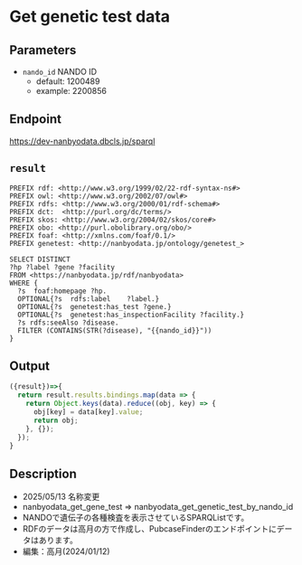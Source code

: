# Get genetic test data

## Parameters

* `nando_id` NANDO ID
  * default: 1200489 
  * example: 2200856

## Endpoint

https://dev-nanbyodata.dbcls.jp/sparql

## `result` 
```sparql
PREFIX rdf: <http://www.w3.org/1999/02/22-rdf-syntax-ns#>
PREFIX owl: <http://www.w3.org/2002/07/owl#>
PREFIX rdfs: <http://www.w3.org/2000/01/rdf-schema#>
PREFIX dct:  <http://purl.org/dc/terms/>
PREFIX skos: <http://www.w3.org/2004/02/skos/core#>
PREFIX obo: <http://purl.obolibrary.org/obo/>
PREFIX foaf: <http://xmlns.com/foaf/0.1/>
PREFIX genetest: <http://nanbyodata.jp/ontology/genetest_>

SELECT DISTINCT
?hp ?label ?gene ?facility
FROM <https://nanbyodata.jp/rdf/nanbyodata>
WHERE {
  ?s  foaf:homepage ?hp.
  OPTIONAL{?s  rdfs:label    ?label.}
  OPTIONAL{?s  genetest:has_test ?gene.}
  OPTIONAL{?s  genetest:has_inspectionFacility ?facility.}
  ?s rdfs:seeAlso ?disease.
  FILTER (CONTAINS(STR(?disease), "{{nando_id}}"))
}

```

## Output
```javascript
({result})=>{ 
  return result.results.bindings.map(data => {
    return Object.keys(data).reduce((obj, key) => {
      obj[key] = data[key].value;
      return obj;
    }, {});
  });
}
```
## Description
- 2025/05/13 名称変更
- nanbyodata_get_gene_test => nanbyodata_get_genetic_test_by_nando_id
- NANDOで遺伝子の各種検査を表示させているSPARQListです。
- RDFのデータは高月の方で作成し、PubcaseFinderのエンドポイントにデータはあります。
- 編集：高月(2024/01/12)
